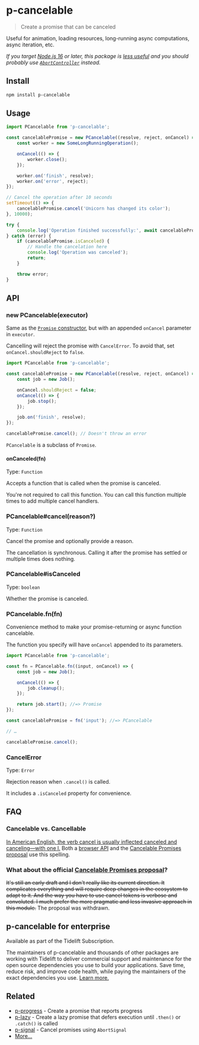 # p-cancelable

> Create a promise that can be canceled

Useful for animation, loading resources, long-running async computations, async iteration, etc.

*If you target [Node.js 16](https://medium.com/@nodejs/node-js-v15-0-0-is-here-deb00750f278) or later, this package is [less useful](https://github.com/sindresorhus/p-cancelable/issues/27) and you should probably use [`AbortController`](https://developer.mozilla.org/en-US/docs/Web/API/AbortController) instead.*

## Install

```sh
npm install p-cancelable
```

## Usage

```js
import PCancelable from 'p-cancelable';

const cancelablePromise = new PCancelable((resolve, reject, onCancel) => {
	const worker = new SomeLongRunningOperation();

	onCancel(() => {
		worker.close();
	});

	worker.on('finish', resolve);
	worker.on('error', reject);
});

// Cancel the operation after 10 seconds
setTimeout(() => {
	cancelablePromise.cancel('Unicorn has changed its color');
}, 10000);

try {
	console.log('Operation finished successfully:', await cancelablePromise);
} catch (error) {
	if (cancelablePromise.isCanceled) {
		// Handle the cancelation here
		console.log('Operation was canceled');
		return;
	}

	throw error;
}
```

## API

### new PCancelable(executor)

Same as the [`Promise` constructor](https://developer.mozilla.org/en/docs/Web/JavaScript/Reference/Global_Objects/Promise), but with an appended `onCancel` parameter in `executor`.

Cancelling will reject the promise with `CancelError`. To avoid that, set `onCancel.shouldReject` to `false`.

```js
import PCancelable from 'p-cancelable';

const cancelablePromise = new PCancelable((resolve, reject, onCancel) => {
	const job = new Job();

	onCancel.shouldReject = false;
	onCancel(() => {
		job.stop();
	});

	job.on('finish', resolve);
});

cancelablePromise.cancel(); // Doesn't throw an error
```

`PCancelable` is a subclass of `Promise`.

#### onCanceled(fn)

Type: `Function`

Accepts a function that is called when the promise is canceled.

You're not required to call this function. You can call this function multiple times to add multiple cancel handlers.

### PCancelable#cancel(reason?)

Type: `Function`

Cancel the promise and optionally provide a reason.

The cancellation is synchronous. Calling it after the promise has settled or multiple times does nothing.

### PCancelable#isCanceled

Type: `boolean`

Whether the promise is canceled.

### PCancelable.fn(fn)

Convenience method to make your promise-returning or async function cancelable.

The function you specify will have `onCancel` appended to its parameters.

```js
import PCancelable from 'p-cancelable';

const fn = PCancelable.fn((input, onCancel) => {
	const job = new Job();

	onCancel(() => {
		job.cleanup();
	});

	return job.start(); //=> Promise
});

const cancelablePromise = fn('input'); //=> PCancelable

// …

cancelablePromise.cancel();
```

### CancelError

Type: `Error`

Rejection reason when `.cancel()` is called.

It includes a `.isCanceled` property for convenience.

## FAQ

### Cancelable vs. Cancellable

[In American English, the verb cancel is usually inflected canceled and canceling—with one l.](http://grammarist.com/spelling/cancel/) Both a [browser API](https://developer.mozilla.org/en-US/docs/Web/API/Event/cancelable) and the [Cancelable Promises proposal](https://github.com/tc39/proposal-cancelable-promises) use this spelling.

### What about the official [Cancelable Promises proposal](https://github.com/tc39/proposal-cancelable-promises)?

~~It's still an early draft and I don't really like its current direction. It complicates everything and will require deep changes in the ecosystem to adapt to it. And the way you have to use cancel tokens is verbose and convoluted. I much prefer the more pragmatic and less invasive approach in this module.~~ The proposal was withdrawn.

## p-cancelable for enterprise

Available as part of the Tidelift Subscription.

The maintainers of p-cancelable and thousands of other packages are working with Tidelift to deliver commercial support and maintenance for the open source dependencies you use to build your applications. Save time, reduce risk, and improve code health, while paying the maintainers of the exact dependencies you use. [Learn more.](https://tidelift.com/subscription/pkg/npm-p-cancelable?utm_source=npm-p-cancelable&utm_medium=referral&utm_campaign=enterprise&utm_term=repo)

## Related

- [p-progress](https://github.com/sindresorhus/p-progress) - Create a promise that reports progress
- [p-lazy](https://github.com/sindresorhus/p-lazy) - Create a lazy promise that defers execution until `.then()` or `.catch()` is called
- [p-signal](https://github.com/astoilkov/p-signal) - Cancel promises using `AbortSignal`
- [More…](https://github.com/sindresorhus/promise-fun)

